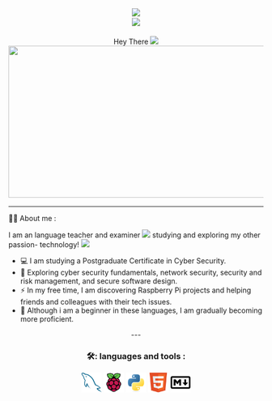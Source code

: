 <div id="header" align="center">
  <img src="https://media.giphy.com/media/M9gbBd9nbDrOTu1Mqx/giphy.gif" width="100"/>
  </div>
  
  <div id="badges" align="center">
    <a href="your-linjed-url">
      <img src="https://img.shields.io/badge/LinkedIn-blue?logo=linkedin&logoColor=white&style=for-the-badge"/>
  </a>
   
</div>

<div id="badges" align="center">
  <img src="https://komarev.com/ghpvc/?username=your-github-JonnyAsh&style=flat-square&color=blue" alt=""/>

</div>

<div id="header" align="center"
<h1>
  Hey There
  <img src="https://media.giphy.com/media/hvRJCLFzcasrR4ia7z/giphy.gif" width="30px"/>
                                                                                              
   </h1>
 </div>
 
 
 <div align="center">
    <img src="https://media.giphy.com/media/dWesBcTLavkZuG35MI/giphy.gif" width="600" height="300/>"
         
  </div>
  
  ---
 <div id="header" align="left"
  
 👨‍💻 About me :
  
  I am an language teacher and examiner <img src="https://media.giphy.com/media/Jt4pLDfSCRMkLBplxJ/giphy.gif" width="30"/> studying and exploring my other passion- technology! <img src="https://media.giphy.com/media/p4NLw3I4U0idi/giphy.gif" width="30"/>
  
  - :computer: I am studying a Postgraduate Certificate in Cyber Security.                                                                                             
  - :seedling: Exploring cyber security fundamentals, network security, security and risk management, and secure software design.
  - :zap: In my free time, I am discovering Raspberry Pi projects and helping friends and colleagues with their tech issues. 
  - :book: Although i am a beginner in these languages, I am gradually becoming more proficient.
  
  </div>
  ---
  
  ### 🛠️: languages and tools :
  
  <div> 
    <img src="https://github.com/devicons/devicon/blob/master/icons/mysql/mysql-original.svg" width="40" height="40"/>
    <img src="https://github.com/devicons/devicon/blob/master/icons/raspberrypi/raspberrypi-original.svg" width="40" height="40"/>
     <img src="https://github.com/devicons/devicon/blob/master/icons/python/python-original.svg" width="40" height="40"/>
    <img src="https://github.com/devicons/devicon/blob/master/icons/html5/html5-original.svg" width="40" height="40"/>
    <img src="https://github.com/devicons/devicon/blob/master/icons/markdown/markdown-original.svg" width="40" height="40"/>
